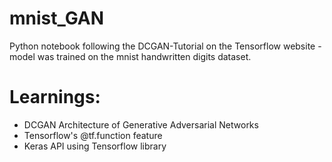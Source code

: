 # mnist_GAN
Python notebook following the DCGAN-Tutorial on the Tensorflow website - model was trained on the mnist handwritten digits dataset.

# Learnings:
- DCGAN Architecture of Generative Adversarial Networks
- Tensorflow's @tf.function feature
- Keras API using Tensorflow library

